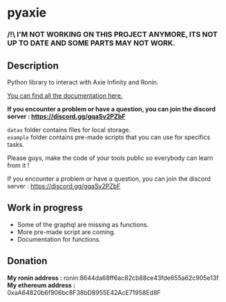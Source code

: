 # pyaxie

### /!\ I'M NOT WORKING ON THIS PROJECT ANYMORE, ITS NOT UP TO DATE AND SOME PARTS MAY NOT WORK.

## Description

Python library to interact with Axie Infinity and Ronin.

[You can find all the documentation here.](https://github.com/vmercadi/pyaxie/tree/main/documentation)  


**If you encounter a problem or have a question, you can join the discord server : https://discord.gg/gqaSv2PZbF**  

`datas` folder contains files for local storage.  
`example` folder contains pre-made scripts that you can use for specifics tasks.  

Please guys, make the code of your tools public so everybody can learn from it !

If you encounter a problem or have a question, you can join the discord server : https://discord.gg/gqaSv2PZbF

## Work in progress
- Some of the graphql are missing as functions.
- More pre-made script are coming.
- Documentation for functions.

## Donation

**My ronin address :**  ronin:8644da68ff6ac82cb88ce43fde655a62c905e13f  
**My ethereum address :** 0xaA64820b6f906bc8F38bD8955E42AcE71958Ed8F


